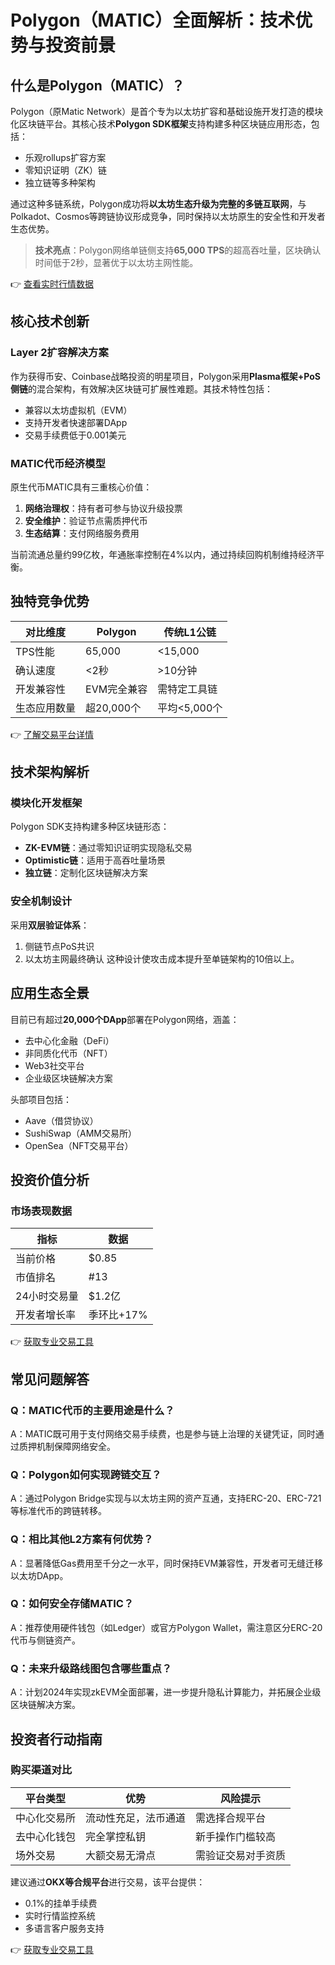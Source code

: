 # Polygon（MATIC）全面解析：技术优势与投资前景

## 什么是Polygon（MATIC）？

Polygon（原Matic Network）是首个专为以太坊扩容和基础设施开发打造的模块化区块链平台。其核心技术**Polygon SDK框架**支持构建多种区块链应用形态，包括：

- 乐观rollups扩容方案
- 零知识证明（ZK）链
- 独立链等多种架构

通过这种多链系统，Polygon成功将**以太坊生态升级为完整的多链互联网**，与Polkadot、Cosmos等跨链协议形成竞争，同时保持以太坊原生的安全性和开发者生态优势。

> **技术亮点**：Polygon网络单链侧支持**65,000 TPS**的超高吞吐量，区块确认时间低于2秒，显著优于以太坊主网性能。

👉 [查看实时行情数据](https://bit.ly/okx_welcome)

## 核心技术创新

### Layer 2扩容解决方案
作为获得币安、Coinbase战略投资的明星项目，Polygon采用**Plasma框架+PoS侧链**的混合架构，有效解决区块链可扩展性难题。其技术特性包括：
- 兼容以太坊虚拟机（EVM）
- 支持开发者快速部署DApp
- 交易手续费低于0.001美元

### MATIC代币经济模型
原生代币MATIC具有三重核心价值：
1. **网络治理权**：持有者可参与协议升级投票
2. **安全维护**：验证节点需质押代币
3. **生态结算**：支付网络服务费用

当前流通总量约99亿枚，年通胀率控制在4%以内，通过持续回购机制维持经济平衡。

## 独特竞争优势

| 对比维度       | Polygon       | 传统L1公链    |
|----------------|---------------|---------------|
| TPS性能        | 65,000        | <15,000       |
| 确认速度       | <2秒          | >10分钟       |
| 开发兼容性     | EVM完全兼容   | 需特定工具链  |
| 生态应用数量   | 超20,000个    | 平均<5,000个  |

👉 [了解交易平台详情](https://bit.ly/okx_welcome)

## 技术架构解析

### 模块化开发框架
Polygon SDK支持构建多种区块链形态：
- **ZK-EVM链**：通过零知识证明实现隐私交易
- **Optimistic链**：适用于高吞吐量场景
- **独立链**：定制化区块链解决方案

### 安全机制设计
采用**双层验证体系**：
1. 侧链节点PoS共识
2. 以太坊主网最终确认
这种设计使攻击成本提升至单链架构的10倍以上。

## 应用生态全景

目前已有超过**20,000个DApp**部署在Polygon网络，涵盖：
- 去中心化金融（DeFi）
- 非同质化代币（NFT）
- Web3社交平台
- 企业级区块链解决方案

头部项目包括：
- Aave（借贷协议）
- SushiSwap（AMM交易所）
- OpenSea（NFT交易平台）

## 投资价值分析

### 市场表现数据
| 指标          | 数据       |
|---------------|------------|
| 当前价格      | $0.85      |
| 市值排名      | #13        |
| 24小时交易量  | $1.2亿     |
| 开发者增长率  | 季环比+17% |

👉 [获取专业交易工具](https://bit.ly/okx_welcome)

## 常见问题解答

### Q：MATIC代币的主要用途是什么？
A：MATIC既可用于支付网络交易手续费，也是参与链上治理的关键凭证，同时通过质押机制保障网络安全。

### Q：Polygon如何实现跨链交互？
A：通过Polygon Bridge实现与以太坊主网的资产互通，支持ERC-20、ERC-721等标准代币的跨链转移。

### Q：相比其他L2方案有何优势？
A：显著降低Gas费用至千分之一水平，同时保持EVM兼容性，开发者可无缝迁移以太坊DApp。

### Q：如何安全存储MATIC？
A：推荐使用硬件钱包（如Ledger）或官方Polygon Wallet，需注意区分ERC-20代币与侧链资产。

### Q：未来升级路线图包含哪些重点？
A：计划2024年实现zkEVM全面部署，进一步提升隐私计算能力，并拓展企业级区块链解决方案。

## 投资者行动指南

### 购买渠道对比
| 平台类型     | 优势                  | 风险提示            |
|--------------|-----------------------|---------------------|
| 中心化交易所 | 流动性充足，法币通道  | 需选择合规平台      |
| 去中心化钱包 | 完全掌控私钥          | 新手操作门槛较高    |
| 场外交易     | 大额交易无滑点        | 需验证交易对手资质  |

建议通过**OKX等合规平台**进行交易，该平台提供：
- 0.1%的挂单手续费
- 实时行情监控系统
- 多语言客户服务支持

👉 [获取专业交易工具](https://bit.ly/okx_welcome)
